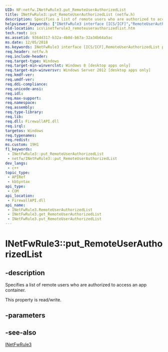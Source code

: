 ```yaml
---
UID: NF:netfw.INetFwRule3.put_RemoteUserAuthorizedList
title: INetFwRule3::put_RemoteUserAuthorizedList (netfw.h)
description: Specifies a list of remote users who are authorized to access an app container.
helpviewer_keywords: ["INetFwRule3 interface [ICS/ICF]","RemoteUserAuthorizedList property","INetFwRule3.RemoteUserAuthorizedList","INetFwRule3.put_RemoteUserAuthorizedList","INetFwRule3::RemoteUserAuthorizedList","INetFwRule3::get_RemoteUserAuthorizedList","INetFwRule3::put_RemoteUserAuthorizedList","RemoteUserAuthorizedList property [ICS/ICF]","RemoteUserAuthorizedList property [ICS/ICF]","INetFwRule3 interface","ics.inetfwrule3_remoteuserauthorizedlist","netfw/INetFwRule3::RemoteUserAuthorizedList","netfw/INetFwRule3::get_RemoteUserAuthorizedList","netfw/INetFwRule3::put_RemoteUserAuthorizedList","put_RemoteUserAuthorizedList"]
old-location: ics\inetfwrule3_remoteuserauthorizedlist.htm
tech.root: ics
ms.assetid: 9364d317-b32a-4b8d-b67a-32a34b64a5ac
ms.date: 12/05/2018
ms.keywords: INetFwRule3 interface [ICS/ICF],RemoteUserAuthorizedList property, INetFwRule3.RemoteUserAuthorizedList, INetFwRule3.put_RemoteUserAuthorizedList, INetFwRule3::RemoteUserAuthorizedList, INetFwRule3::get_RemoteUserAuthorizedList, INetFwRule3::put_RemoteUserAuthorizedList, RemoteUserAuthorizedList property [ICS/ICF], RemoteUserAuthorizedList property [ICS/ICF],INetFwRule3 interface, ics.inetfwrule3_remoteuserauthorizedlist, netfw/INetFwRule3::RemoteUserAuthorizedList, netfw/INetFwRule3::get_RemoteUserAuthorizedList, netfw/INetFwRule3::put_RemoteUserAuthorizedList, put_RemoteUserAuthorizedList
req.header: netfw.h
req.include-header: 
req.target-type: Windows
req.target-min-winverclnt: Windows 8 [desktop apps only]
req.target-min-winversvr: Windows Server 2012 [desktop apps only]
req.kmdf-ver: 
req.umdf-ver: 
req.ddi-compliance: 
req.unicode-ansi: 
req.idl: 
req.max-support: 
req.namespace: 
req.assembly: 
req.type-library: 
req.lib: 
req.dll: FirewallAPI.dll
req.irql: 
targetos: Windows
req.typenames: 
req.redist: 
ms.custom: 19H1
f1_keywords:
 - INetFwRule3::put_RemoteUserAuthorizedList
 - netfw/INetFwRule3::put_RemoteUserAuthorizedList
dev_langs:
 - c++
topic_type:
 - APIRef
 - kbSyntax
api_type:
 - COM
api_location:
 - FirewallAPI.dll
api_name:
 - INetFwRule3.RemoteUserAuthorizedList
 - INetFwRule3.get_RemoteUserAuthorizedList
 - INetFwRule3.put_RemoteUserAuthorizedList
---
```


# INetFwRule3::put_RemoteUserAuthorizedList


## -description

Specifies a list of remote users who are authorized to access an app container.

This property is read/write.

## -parameters

## -see-also

<a href="/previous-versions/windows/desktop/api/netfw/nn-netfw-inetfwrule3">INetFwRule3</a>